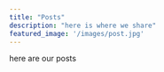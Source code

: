 ```yaml
---
title: "Posts"
description: "here is where we share"
featured_image: '/images/post.jpg'
---
```


here are our posts